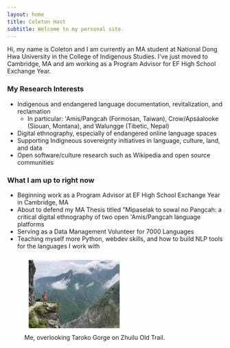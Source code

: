 ```yaml
---
layout: home
title: Coleton Hast
subtitle: Welcome to my personal site.
---
```


Hi, my name is Coleton and I am currently an MA student at National Dong Hwa University in the College of Indigenous Studies. I've just moved to Cambridge, MA and am working as a Program Advisor for EF High School Exchange Year.

### My Research Interests

- Indigenous and endangered language documentation, revitalization, and reclamation
    - In particular: 'Amis/Pangcah (Formosan, Taiwan), Crow/Apsáalooke (Siouan, Montana), and Walungge (Tibetic, Nepal)
- Digital ethnography, especially of endangered online language spaces
- Supporting Indigneous sovereignty initiatives in language, culture, land, and data
- Open software/culture research such as Wikipedia and open source communities
 
### What I am up to right now

- Beginning work as a Program Advisor at EF High School Exchange Year in Cambridge, MA
- About to defend my MA Thesis titled "Mipaselak to sowal no Pangcah: a critical digital ethnography of two open 'Amis/Pangcah language platforms
- Serving as a Data Management Volunteer for 7000 Languages
- Teaching myself more Python, webdev skills, and how to build NLP tools for the languages I work with

 <figure>
  <img style="float: center; padding: 10px" src="/assets/img/me-on-taroko-cliff.jpeg" width="50%">
  <figcaption>Me, overlooking Taroko Gorge on Zhuilu Old Trail.</figcaption>
</figure> 

